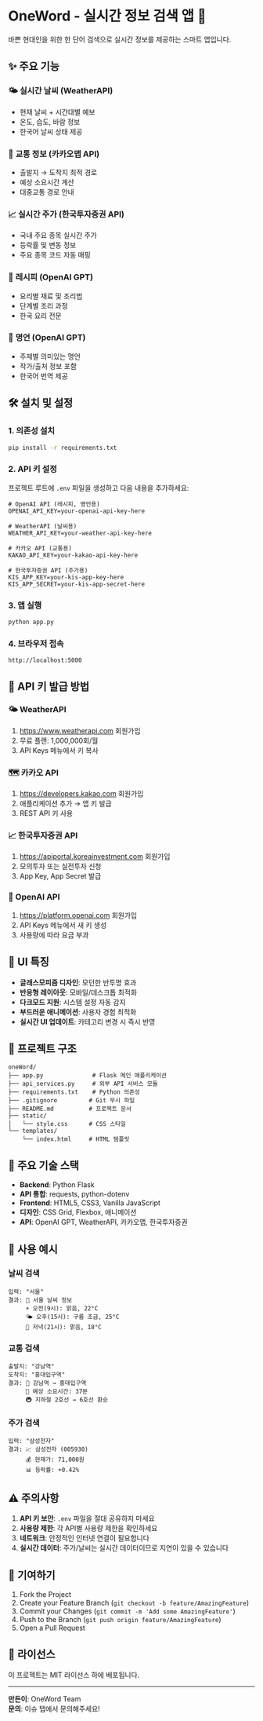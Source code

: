 # OneWord - 실시간 정보 검색 앱 🚀

바쁜 현대인을 위한 한 단어 검색으로 실시간 정보를 제공하는 스마트 앱입니다.

## ✨ 주요 기능

### 🌤️ **실시간 날씨** (WeatherAPI)
- 현재 날씨 + 시간대별 예보
- 온도, 습도, 바람 정보
- 한국어 날씨 상태 제공

### 🚗 **교통 정보** (카카오맵 API)
- 출발지 → 도착지 최적 경로
- 예상 소요시간 계산
- 대중교통 경로 안내

### 📈 **실시간 주가** (한국투자증권 API)
- 국내 주요 종목 실시간 주가
- 등락률 및 변동 정보
- 주요 종목 코드 자동 매핑

### 🍳 **레시피** (OpenAI GPT)
- 요리별 재료 및 조리법
- 단계별 조리 과정
- 한국 요리 전문

### 💬 **명언** (OpenAI GPT)
- 주제별 의미있는 명언
- 작가/출처 정보 포함
- 한국어 번역 제공

## 🛠️ 설치 및 설정

### 1. 의존성 설치
```bash
pip install -r requirements.txt
```

### 2. API 키 설정
프로젝트 루트에 `.env` 파일을 생성하고 다음 내용을 추가하세요:

```env
# OpenAI API (레시피, 명언용)
OPENAI_API_KEY=your-openai-api-key-here

# WeatherAPI (날씨용)
WEATHER_API_KEY=your-weather-api-key-here

# 카카오 API (교통용)
KAKAO_API_KEY=your-kakao-api-key-here

# 한국투자증권 API (주가용)
KIS_APP_KEY=your-kis-app-key-here
KIS_APP_SECRET=your-kis-app-secret-here
```

### 3. 앱 실행
```bash
python app.py
```

### 4. 브라우저 접속
```
http://localhost:5000
```

## 🔑 API 키 발급 방법

### 🌤️ WeatherAPI
1. https://www.weatherapi.com 회원가입
2. 무료 플랜: 1,000,000회/월
3. API Keys 메뉴에서 키 복사

### 🗺️ 카카오 API
1. https://developers.kakao.com 회원가입
2. 애플리케이션 추가 → 앱 키 발급
3. REST API 키 사용

### 📈 한국투자증권 API
1. https://apiportal.koreainvestment.com 회원가입
2. 모의투자 또는 실전투자 신청
3. App Key, App Secret 발급

### 🤖 OpenAI API
1. https://platform.openai.com 회원가입
2. API Keys 메뉴에서 새 키 생성
3. 사용량에 따라 요금 부과

## 🎨 UI 특징

- **글래스모피즘 디자인**: 모던한 반투명 효과
- **반응형 레이아웃**: 모바일/데스크톱 최적화
- **다크모드 지원**: 시스템 설정 자동 감지
- **부드러운 애니메이션**: 사용자 경험 최적화
- **실시간 UI 업데이트**: 카테고리 변경 시 즉시 반영

## 📁 프로젝트 구조

```
oneWord/
├── app.py              # Flask 메인 애플리케이션
├── api_services.py     # 외부 API 서비스 모듈
├── requirements.txt    # Python 의존성
├── .gitignore         # Git 무시 파일
├── README.md          # 프로젝트 문서
├── static/
│   └── style.css      # CSS 스타일
└── templates/
    └── index.html     # HTML 템플릿
```

## 🚀 주요 기술 스택

- **Backend**: Python Flask
- **API 통합**: requests, python-dotenv
- **Frontend**: HTML5, CSS3, Vanilla JavaScript
- **디자인**: CSS Grid, Flexbox, 애니메이션
- **API**: OpenAI GPT, WeatherAPI, 카카오맵, 한국투자증권

## 📝 사용 예시

### 날씨 검색
```
입력: "서울"
결과: 📍 서울 날씨 정보
     ☀️ 오전(9시): 맑음, 22°C
     🌤️ 오후(15시): 구름 조금, 25°C
     🌙 저녁(21시): 맑음, 18°C
```

### 교통 검색
```
출발지: "강남역"
도착지: "홍대입구역"
결과: 🚉 강남역 → 홍대입구역
     📍 예상 소요시간: 37분
     🚇 지하철 2호선 → 6호선 환승
```

### 주가 검색
```
입력: "삼성전자"
결과: 📈 삼성전자 (005930)
     💰 현재가: 71,000원
     📊 등락률: +0.42%
```

## ⚠️ 주의사항

1. **API 키 보안**: `.env` 파일을 절대 공유하지 마세요
2. **사용량 제한**: 각 API별 사용량 제한을 확인하세요
3. **네트워크**: 안정적인 인터넷 연결이 필요합니다
4. **실시간 데이터**: 주가/날씨는 실시간 데이터이므로 지연이 있을 수 있습니다

## 🤝 기여하기

1. Fork the Project
2. Create your Feature Branch (`git checkout -b feature/AmazingFeature`)
3. Commit your Changes (`git commit -m 'Add some AmazingFeature'`)
4. Push to the Branch (`git push origin feature/AmazingFeature`)
5. Open a Pull Request

## 📄 라이선스

이 프로젝트는 MIT 라이선스 하에 배포됩니다.

---

**만든이**: OneWord Team  
**문의**: 이슈 탭에서 문의해주세요!
